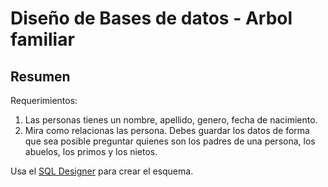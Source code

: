 
# Diseño de Bases de datos - Arbol familiar

## Resumen

Requerimientos:

1. Las personas tienes un nombre, apellido, genero, fecha de nacimiento.
2. Mira como relacionas las persona. Debes guardar los datos de forma que sea posible preguntar quienes son los padres de una persona, los abuelos, los primos y los nietos.

Usa el  [SQL Designer](https://ondras.zarovi.cz/sql/demo/) para crear el esquema.
